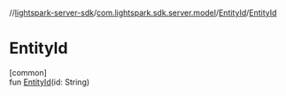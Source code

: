 //[lightspark-server-sdk](../../../index.md)/[com.lightspark.sdk.server.model](../index.md)/[EntityId](index.md)/[EntityId](-entity-id.md)

# EntityId

[common]\
fun [EntityId](-entity-id.md)(id: String)
